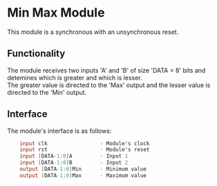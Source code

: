 # Min Max Module

This module is a synchronous with an unsynchronous reset.  

## Functionality
The module receives two inputs 'A' and 'B' of size 'DATA = 8' bits and detemines which is greater and which is lesser.  
The greater value is directed to the 'Max' output and the lesser value is directed to the 'Min' output.  

## Interface
The module's interface is as follows:
```verilog
    input clk                 - Module's clock
    input rst                 - Module's reset
    input [DATA-1:0]A         - Input 1
    input [DATA-1:0]B         - Input 2
    output [DATA-1:0]Min      - Minimum value
    output [DATA-1:0]Max      - Maximum value
```
